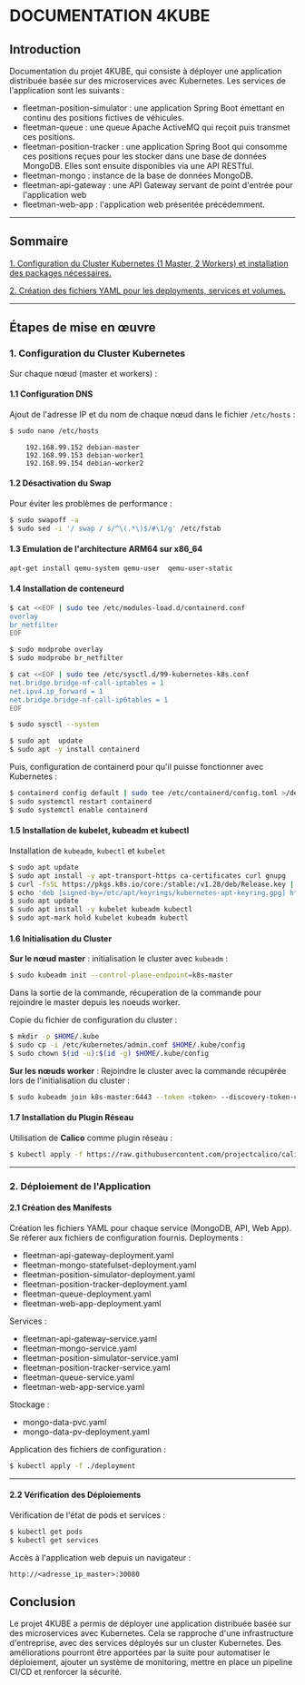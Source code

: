 # DOCUMENTATION 4KUBE

## Introduction

Documentation du projet 4KUBE, qui consiste à déployer une application distribuée basée sur des microservices avec Kubernetes. Les services de l'application sont les suivants :

- fleetman-position-simulator : une application Spring Boot émettant en continu des positions fictives de véhicules.
- fleetman-queue : une queue Apache ActiveMQ qui reçoit puis transmet ces positions.
- fleetman-position-tracker : une application Spring Boot qui consomme ces positions reçues pour les stocker dans une base de données MongoDB. Elles sont ensuite disponibles via une API RESTful.
- fleetman-mongo : instance de la base de données MongoDB.
- fleetman-api-gateway : une API Gateway servant de point d'entrée pour l'application web
- fleetman-web-app : l'application web présentée précédemment.

---

## Sommaire

[1. Configuration du Cluster Kubernetes (1 Master, 2 Workers) et installation des packages nécessaires.](#1-configuration-du-cluster-kubernetes)

[2. Création des fichiers YAML pour les deployments, services et volumes.](#2-déploiement-de-lapplication)

---

## Étapes de mise en œuvre

### 1. Configuration du Cluster Kubernetes

Sur chaque nœud (master et workers) :

#### 1.1 Configuration DNS

Ajout de l'adresse IP et du nom de chaque nœud dans le fichier `/etc/hosts` :

```bash
$ sudo nano /etc/hosts
```

```plaintext
    192.168.99.152 debian-master
    192.168.99.153 debian-worker1
    192.168.99.154 debian-worker2
```

#### 1.2 Désactivation du Swap

Pour éviter les problèmes de performance :

```bash
$ sudo swapoff -a
$ sudo sed -i '/ swap / s/^\(.*\)$/#\1/g' /etc/fstab
```

#### 1.3 Emulation de l'architecture ARM64 sur x86_64

```bash
apt-get install qemu-system qemu-user  qemu-user-static
```

#### 1.4 Installation de conteneurd

```bash
$ cat <<EOF | sudo tee /etc/modules-load.d/containerd.conf
overlay
br_netfilter
EOF

$ sudo modprobe overlay
$ sudo modprobe br_netfilter

$ cat <<EOF | sudo tee /etc/sysctl.d/99-kubernetes-k8s.conf
net.bridge.bridge-nf-call-iptables = 1
net.ipv4.ip_forward = 1
net.bridge.bridge-nf-call-ip6tables = 1
EOF

$ sudo sysctl --system

$ sudo apt  update
$ sudo apt -y install containerd
```

Puis, configuration de containerd pour qu'il puisse fonctionner avec Kubernetes :

```bash
$ containerd config default | sudo tee /etc/containerd/config.toml >/dev/null 2>&1
$ sudo systemctl restart containerd
$ sudo systemctl enable containerd
```

#### 1.5 Installation de kubelet, kubeadm et kubectl

Installation de `kubeadm`, `kubectl` et `kubelet`

```bash
$ sudo apt update
$ sudo apt install -y apt-transport-https ca-certificates curl gnupg
$ curl -fsSL https://pkgs.k8s.io/core:/stable:/v1.28/deb/Release.key | sudo gpg --dearmor -o /etc/apt/keyrings/kubernetes-apt-keyring.gpg
$ echo 'deb [signed-by=/etc/apt/keyrings/kubernetes-apt-keyring.gpg] https://pkgs.k8s.io/core:/stable:/v1.28/deb/ /' | sudo tee /etc/apt/sources.list.d/kubernetes.list
$ sudo apt update
$ sudo apt install -y kubelet kubeadm kubectl
$ sudo apt-mark hold kubelet kubeadm kubectl
```

#### 1.6 Initialisation du Cluster

**Sur le nœud master** :
initialisation le cluster avec `kubeadm` :

```bash
$ sudo kubeadm init --control-plane-endpoint=k8s-master
```

Dans la sortie de la commande, récuperation de la commande pour rejoindre le master depuis les noeuds worker.

Copie du fichier de configuration du cluster :

```bash
$ mkdir -p $HOME/.kube
$ sudo cp -i /etc/kubernetes/admin.conf $HOME/.kube/config
$ sudo chown $(id -u):$(id -g) $HOME/.kube/config
```

**Sur les nœuds worker** :
Rejoindre le cluster avec la commande récupérée lors de l'initialisation du cluster :

```bash
$ sudo kubeadm join k8s-master:6443 --token <token> --discovery-token-ca-cert-hash sha256:<hash>
```

#### 1.7 Installation du Plugin Réseau

Utilisation de **Calico** comme plugin réseau :

```bash
$ kubectl apply -f https://raw.githubusercontent.com/projectcalico/calico/v3.26.1/manifests/calico.yaml
```

---

### 2. Déploiement de l'Application

#### 2.1 Création des Manifests

Création les fichiers YAML pour chaque service (MongoDB, API, Web App).
Se réferer aux fichiers de configuration fournis.
Deployments :

- fleetman-api-gateway-deployment.yaml
- fleetman-mongo-statefulset-deployment.yaml
- fleetman-position-simulator-deployment.yaml
- fleetman-position-tracker-deployment.yaml
- fleetman-queue-deployment.yaml
- fleetman-web-app-deployment.yaml

Services :

- fleetman-api-gateway-service.yaml
- fleetman-mongo-service.yaml
- fleetman-position-simulator-service.yaml
- fleetman-position-tracker-service.yaml
- fleetman-queue-service.yaml
- fleetman-web-app-service.yaml

Stockage :

- mongo-data-pvc.yaml
- mongo-data-pv-deployment.yaml



Application des fichiers de configuration :

```bash
$ kubectl apply -f ./deployment
```

---

#### 2.2 Vérification des Déploiements

Vérification de l'état de pods et services :

```bash
$ kubectl get pods
$ kubectl get services
```

Accès à l'application web depuis un navigateur :

```plaintext
http://<adresse_ip_master>:30080
```

## Conclusion

Le projet 4KUBE a permis de déployer une application distribuée basée sur des microservices avec Kubernetes. Cela se rapproche d'une infrastructure d'entreprise, avec des services déployés sur un cluster Kubernetes. Des améliorations pourront être apportées par la suite pour automatiser le déploiement, ajouter un système de monitoring, mettre en place un pipeline CI/CD et renforcer la sécurité.

